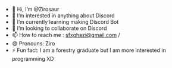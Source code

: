 - 👋 Hi, I’m @Zirosaur
- 👀 I’m interested in anything about Discord
- 🌱 I’m currently learning making Discord Bot
- 💞️ I’m looking to collaborate on Discord
- 📫 How to reach me : sfxghazi@gmail.com / 
- 😄 Pronouns: Ziro
- ⚡ Fun fact: I am a forestry graduate but I am more interested in programming XD

<!---
Ziro/Zirosaur is a ✨ special ✨ repository because its `README.md` (this file) appears on your GitHub profile.
You can click the Preview link to take a look at your changes.
--->
